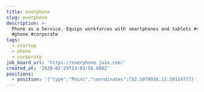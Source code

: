 ```yaml
---
title: everphone
slug: everphone
description: >-
  Phone as a Service. Equips workforces with smartphones and tablets #startup
  #phone #corporate
tags:
  - startup
  - phone
  - corporate
job_board_url: 'https://everphone.join.com/'
created_at: '2020-02-29T13:03:56.000Z'
positions:
  - position: '{"type":"Point","coordinates":[52.5079038,13.3911477]}'
---
```



